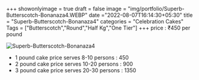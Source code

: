 +++
showonlyimage = true
draft = false
image = "img/portfolio/Superb-Butterscotch-Bonanaza4.WEBP"
date ="2022-08-07T16:14:30+05:30"
title = "Superb-Butterscotch-Bonanaza4"
categories = "Celebration Cakes"
Tags = ["Butterscotch","Round","Half Kg","One Tier"]
+++
price : ₹450 per pound
<!--more-->
![Superb-Butterscotch-Bonanaza4](/img/portfolio/Superb-Butterscotch-Bonanaza4.WEBP)
* 1 pound cake price serves 8-10 persons : 450
* 2 pound cake price serves 10-20 persons : 900
* 3 pound cake price serves 20-30 persons : 1350
